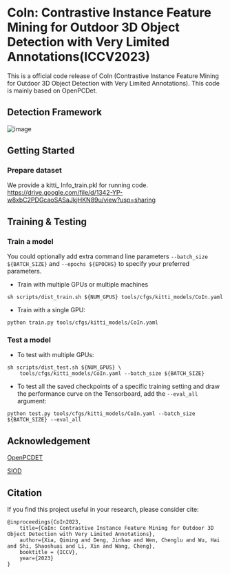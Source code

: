 # CoIn: Contrastive Instance Feature Mining for Outdoor 3D Object Detection with Very Limited Annotations(ICCV2023)

This is a official code release of CoIn (Contrastive Instance Feature Mining for Outdoor 3D Object Detection with Very Limited Annotations). This code is mainly based on OpenPCDet.

## Detection Framework

![image](https://github.com/xmuqimingxia/CoIn/assets/108978798/787379ac-4a0f-41ab-9e04-e7c8c0fd61b2)

## Getting Started
### Prepare dataset

We provide a kitti_ Info_train.pkl for running code. https://drive.google.com/file/d/1342-YP-w8xbC2PDGcaoSASaJkjHKN89u/view?usp=sharing


## Training & Testing

### Train a model

You could optionally add extra command line parameters `--batch_size ${BATCH_SIZE}` and `--epochs ${EPOCHS}` to specify your preferred parameters. 
  

* Train with multiple GPUs or multiple machines
```shell script
sh scripts/dist_train.sh ${NUM_GPUS} tools/cfgs/kitti_models/CoIn.yaml
```

* Train with a single GPU:
```shell script
python train.py tools/cfgs/kitti_models/CoIn.yaml
```

### Test a model

* To test with multiple GPUs:
```shell script
sh scripts/dist_test.sh ${NUM_GPUS} \
    tools/cfgs/kitti_models/CoIn.yaml --batch_size ${BATCH_SIZE}
```

* To test all the saved checkpoints of a specific training setting and draw the performance curve on the Tensorboard, add the `--eval_all` argument: 
```shell script
python test.py tools/cfgs/kitti_models/CoIn.yaml --batch_size ${BATCH_SIZE} --eval_all
```
## Acknowledgement
[OpenPCDET](https://github.com/open-mmlab/OpenPCDet)

[SIOD](https://github.com/solicucu/SIOD)


## Citation 
If you find this project useful in your research, please consider cite:


```
@inproceedings{CoIn2023,
    title={CoIn: Contrastive Instance Feature Mining for Outdoor 3D Object Detection with Very Limited Annotations},
    author={Xia, Qiming and Deng, Jinhao and Wen, Chenglu and Wu, Hai and Shi, Shaoshuai and Li, Xin and Wang, Cheng},
    booktitle = {ICCV},
    year={2023}
}
```
